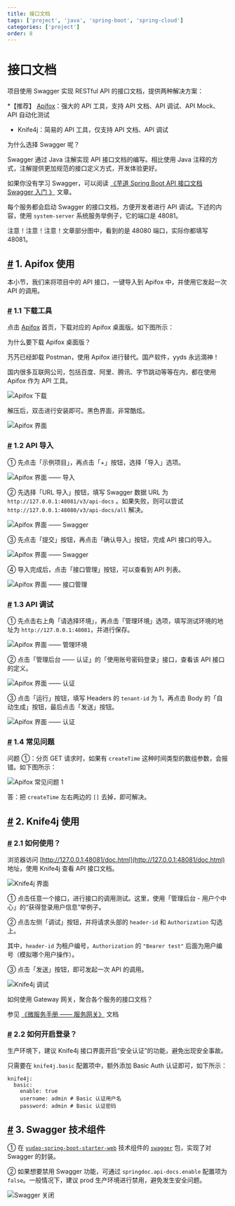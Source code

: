 ```yaml
---
title: 接口文档
tags: ['project', 'java', 'spring-boot', 'spring-cloud']
categories: ['project']
order: 8
---
```

# 接口文档

项目使用 Swagger 实现 RESTful API 的接口文档，提供两种解决方案：

 \*【推荐】 [Apifox](http://mtw.so/62me9n)：强大的 API 工具，支持 API 文档、API 调试、API Mock、API 自动化测试

 * Knife4j：简易的 API 工具，仅支持 API 文档、API 调试

 为什么选择 Swagger 呢？

 Swagger 通过 Java 注解实现 API 接口文档的编写。相比使用 Java 注释的方式，注解提供更加规范的接口定义方式，开发体验更好。

 如果你没有学习 Swagger，可以阅读 [《芋道 Spring Boot API 接口文档 Swagger 入门 》](https://www.iocoder.cn/Spring-Boot/Swagger/?yudao) 文章。

 每个服务都会启动 Swagger 的接口文档，方便开发者进行 API 调试。下述的内容，使用 `system-server` 系统服务举例子，它的端口是 48081。

 注意！注意！注意！文章部分图中，看到的是 48080 端口，实际你都填写 48081。

 ## [#](#_1-apifox-使用) 1. Apifox 使用

 本小节，我们来将项目中的 API 接口，一键导入到 Apifox 中，并使用它发起一次 API 的调用。

 ### [#](#_1-1-下载工具) 1.1 下载工具

 点击 [Apifox](http://mtw.so/62me9n) 首页，下载对应的 Apifox 桌面版。如下图所示：

 为什么要下载 Apifox 桌面版？

 艿艿已经卸载 Postman，使用 Apifox 进行替代。国产软件，yyds 永远滴神！

 国内很多互联网公司，包括百度、阿里、腾讯、字节跳动等等在内，都在使用 Apifox 作为 API 工具。

 ![Apifox 下载](https://cloud.iocoder.cn/img/%E6%8E%A5%E5%8F%A3%E6%96%87%E6%A1%A3/01.png)

 解压后，双击进行安装即可。黑色界面，非常酷炫。

 ![Apifox 界面](https://cloud.iocoder.cn/img/%E6%8E%A5%E5%8F%A3%E6%96%87%E6%A1%A3/02.png)

 ### [#](#_1-2-api-导入) 1.2 API 导入

 ① 先点击「示例项目」，再点击「+」按钮，选择「导入」选项。

 ![Apifox 界面 —— 导入](https://cloud.iocoder.cn/img/%E6%8E%A5%E5%8F%A3%E6%96%87%E6%A1%A3/03.png)

 ② 先选择「URL 导入」按钮，填写 Swagger 数据 URL 为 `http://127.0.0.1:48081/v3/api-docs` 。如果失败，则可以尝试 `http://127.0.0.1:48080/v3/api-docs/all` 解决。

 ![Apifox 界面 —— Swagger](https://cloud.iocoder.cn/img/%E6%8E%A5%E5%8F%A3%E6%96%87%E6%A1%A3/04.png)

 ③ 先点击「提交」按钮，再点击「确认导入」按钮，完成 API 接口的导入。

 ![Apifox 界面 —— Swagger](https://cloud.iocoder.cn/img/%E6%8E%A5%E5%8F%A3%E6%96%87%E6%A1%A3/05.png)

 ④ 导入完成后，点击「接口管理」按钮，可以查看到 API 列表。

 ![Apifox 界面 —— 接口管理](https://cloud.iocoder.cn/img/%E6%8E%A5%E5%8F%A3%E6%96%87%E6%A1%A3/06.png)

 ### [#](#_1-3-api-调试) 1.3 API 调试

 ① 先点击右上角「请选择环境」，再点击「管理环境」选项，填写测试环境的地址为 `http://127.0.0.1:48081`，并进行保存。

 ![Apifox 界面 —— 管理环境](https://cloud.iocoder.cn/img/%E6%8E%A5%E5%8F%A3%E6%96%87%E6%A1%A3/07.png)

 ② 点击「管理后台 —— 认证」的「使用账号密码登录」接口，查看该 API 接口的定义。

 ![Apifox 界面 —— 认证](https://cloud.iocoder.cn/img/%E6%8E%A5%E5%8F%A3%E6%96%87%E6%A1%A3/08.png)

 ③ 点击「运行」按钮，填写 Headers 的 `tenant-id` 为 1，再点击 Body 的「自动生成」按钮，最后点击「发送」按钮。

 ![Apifox 界面 —— 认证](https://cloud.iocoder.cn/img/%E6%8E%A5%E5%8F%A3%E6%96%87%E6%A1%A3/09.png)

 ### [#](#_1-4-常见问题) 1.4 常见问题

 问题 ①：分页 GET 请求时，如果有 `createTime` 这种时间类型的数组参数，会报错。如下图所示：

 ![Apifox 常见问题 1](https://cloud.iocoder.cn/img/%E6%8E%A5%E5%8F%A3%E6%96%87%E6%A1%A3/Apifox%E5%B8%B8%E8%A7%81%E9%97%AE%E9%A2%981.png)

 答：把 `createTime` 左右两边的 `[]` 去掉，即可解决。

 ## [#](#_2-knife4j-使用) 2. Knife4j 使用

 ### [#](#_2-1-如何使用) 2.1 如何使用？

 浏览器访问 [http://127.0.0.1:48081/doc.html](http://127.0.0.1:48081/doc.html) 地址，使用 Knife4j 查看 API 接口文档。

 ![Knife4j 界面](https://cloud.iocoder.cn/img/%E6%8E%A5%E5%8F%A3%E6%96%87%E6%A1%A3/21.png)

 ① 点击任意一个接口，进行接口的调用测试。这里，使用「管理后台 - 用户个中心」的“获得登录用户信息”举例子。

 ② 点击左侧「调试」按钮，并将请求头部的 `header-id` 和 `Authorization` 勾选上。

 其中，`header-id` 为租户编号，`Authorization` 的 `"Bearer test"` 后面为用户编号（模拟哪个用户操作）。

 ③ 点击「发送」按钮，即可发起一次 API 的调用。

 ![Knife4j 调试](https://cloud.iocoder.cn/img/%E6%8E%A5%E5%8F%A3%E6%96%87%E6%A1%A3/Knife4j%E8%B0%83%E7%94%A8.png)

 如何使用 Gateway 网关，聚合各个服务的接口文档？

 参见 [《微服务手册 —— 服务网关》](/gateway/) 文档

 ### [#](#_2-2-如何开启登录) 2.2 如何开启登录？

 生产环境下，建议 Knife4j 接口界面开启“安全认证”的功能，避免出现安全事故。

 只需要在 `knife4j.basic` 配置项中，额外添加 Basic Auth 认证即可，如下所示：


```
knife4j:
  basic:
    enable: true
    username: admin # Basic 认证用户名
    password: admin # Basic 认证密码

```
## [#](#_3-swagger-技术组件) 3. Swagger 技术组件

 ① 在 [`yudao-spring-boot-starter-web`](https://github.com/YunaiV/yudao-cloud/blob/master/yudao-framework/yudao-spring-boot-starter-web/pom.xml) 技术组件的 [`swagger`](https://github.com/YunaiV/yudao-cloud/blob/master/yudao-framework/yudao-spring-boot-starter-web/src/main/java/cn/iocoder/yudao/framework/swagger/package-info.java) 包，实现了对 Swagger 的封装。

 ② 如果想要禁用 Swagger 功能，可通过 `springdoc.api-docs.enable` 配置项为 `false`。一般情况下，建议 prod 生产环境进行禁用，避免发生安全问题。

 ![Swagger 关闭](https://cloud.iocoder.cn/img/%E6%8E%A5%E5%8F%A3%E6%96%87%E6%A1%A3/Swagger%E5%85%B3%E9%97%AD.png)
